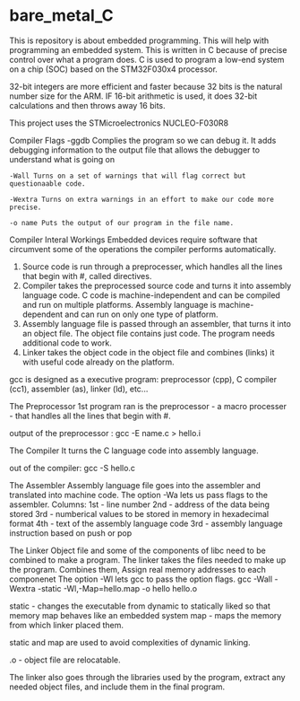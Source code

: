 # bare_metal_C
This is repository is about embedded programming. This will 
help with programming an embedded system. This is written in 
C because of precise control over what a program does. C is 
used to program a low-end system on a chip (SOC) based on the 
STM32F030x4 processor.

32-bit integers are more efficient and faster because 32 bits 
is the natural number size for the ARM. IF 16-bit arithmetic 
is used, it does 32-bit calculations and then throws away 16 
bits.

This project uses the STMicroelectronics NUCLEO-F030R8

Compiler Flags
	-ggdb Complies the program so we can debug it. It adds debugging information to the output file that allows the debugger 
to understand what is going on

	-Wall Turns on a set of warnings that will flag correct but questionaable code.

	-Wextra Turns on extra warnings in an effort to make our code more precise.

	-o name Puts the output of our program in the file name.


Compiler Interal Workings
Embedded devices require software that circumvent some of the operations the compiler performs automatically.

1. Source code is run through a preprocesser, which handles all the lines that begin with #, called directives.
2. Compiler takes the preprocessed source code and turns it into assembly language code. 
	C code is machine-independent and can be compiled and run on multiple platforms.
	Assembly language is machine-dependent and can run on only one type of platform.
3. Assembly language file is passed through an assembler, that turns it into an object file.
	The object file contains just code. The program needs additional code to work.
4. Linker takes the object code in the object file and combines (links) it with useful code already on the platform.


gcc is designed as a executive program: preprocessor (cpp), C compiler (cc1), assembler (as), linker (ld), etc...

The Preprocessor
1st program ran is the preprocessor - a macro processer - that handles all the lines that begin with #.

output of the preprocessor : gcc -E name.c > hello.i

The Compiler
It turns the C language code into assembly language.

out of the compiler: gcc -S hello.c


The Assembler
Assembly language file goes into the assembler and translated into machine code.
The option -Wa lets us pass flags to the assembler.
Columns:
1st - line number
2nd - address of the data being stored
3rd - numberical values to be stored in memory in hexadecimal format
4th - text of the assembly language code
3rd - assembly language instruction based on push or pop

The Linker
Object file and some of the components of libc need to be combined to make a program.
	The linker takes the files needed to make up the program.
	Combines them,
	Assign real memory addresses to each componenet
The option -Wl lets gcc to pass the option flags.
gcc -Wall -Wextra -static -Wl,-Map=hello.map -o hello hello.o

static - changes the executable from dynamic to statically liked so that memory map behaves like an embedded system
map - maps the memory from which linker placed them.

static and map are used to avoid complexities of dynamic linking.

.o - object file are relocatable.

The linker also goes through the libraries used by the program, extract any needed object files, and
include them in the final program.
